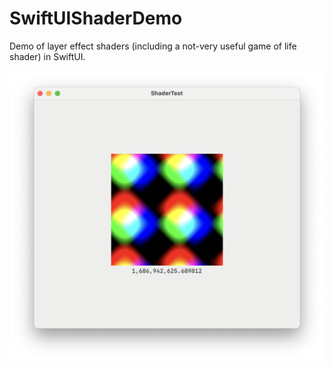 # SwiftUIShaderDemo

Demo of layer effect shaders (including a not-very useful game of life shader) in SwiftUI.

![Alt text](<Screenshot 2023-06-16 at 12.10.25.png>)
